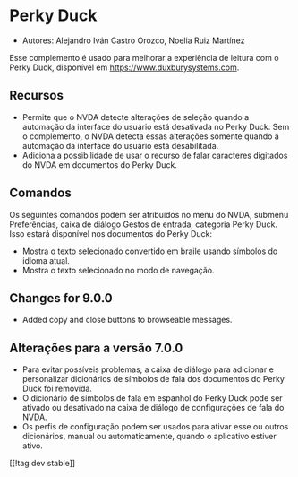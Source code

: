 # Perky Duck #

*	Autores: Alejandro Iván Castro Orozco, Noelia Ruiz Martínez

Esse complemento é usado para melhorar a experiência de leitura com o Perky
Duck, disponível em <https://www.duxburysystems.com>.

## Recursos ##

* Permite que o NVDA detecte alterações de seleção quando a automação da
  interface do usuário está desativada no Perky Duck. Sem o complemento, o
  NVDA detecta essas alterações somente quando a automação da interface do
  usuário está desabilitada.
* Adiciona a possibilidade de usar o recurso de falar caracteres digitados
  do NVDA em documentos do Perky Duck.

## Comandos ##

Os seguintes comandos podem ser atribuídos no menu do NVDA, submenu
Preferências, caixa de diálogo Gestos de entrada, categoria Perky Duck. Isso
estará disponível nos documentos do Perky Duck:

* Mostra o texto selecionado convertido em braile usando símbolos do idioma
  atual.
* Mostra o texto selecionado no modo de navegação.

## Changes for 9.0.0 ##

* Added copy and close buttons to browseable messages.

## Alterações para a versão 7.0.0 ##

* Para evitar possíveis problemas, a caixa de diálogo para adicionar e
  personalizar dicionários de símbolos de fala dos documentos do Perky Duck
  foi removida.
* O dicionário de símbolos de fala em espanhol do Perky Duck pode ser
  ativado ou desativado na caixa de diálogo de configurações de fala do
  NVDA.
* Os perfis de configuração podem ser usados para ativar esse ou outros
  dicionários, manual ou automaticamente, quando o aplicativo estiver ativo.

[[!tag dev stable]]
